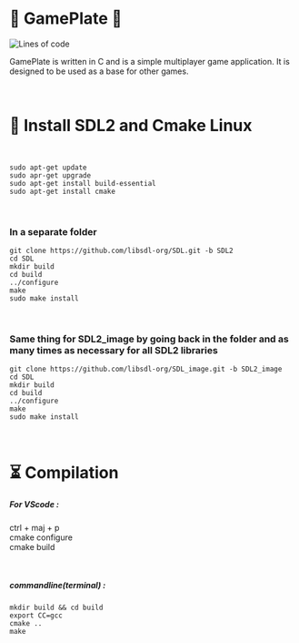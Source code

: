 # 🐸 GamePlate 🐸

![Lines of code](https://img.shields.io/tokei/lines/github.com/CadenEras/GamePlate?color=green)

GamePlate is written in C and is a simple multiplayer game application. It is designed to be used as a base for other games.

</br>


# 🔌 Install SDL2 and Cmake Linux 

</br>

```
sudo apt-get update
sudo apr-get upgrade
sudo apt-get install build-essential
sudo apt-get install cmake
```

</br>

<h3> In a separate folder </h3>

```
git clone https://github.com/libsdl-org/SDL.git -b SDL2
cd SDL
mkdir build
cd build
../configure
make
sudo make install
```

</br>

<h3> Same thing for SDL2_image by going back in the folder and as many times as necessary for all SDL2 libraries </h3>

```
git clone https://github.com/libsdl-org/SDL_image.git -b SDL2_image
cd SDL
mkdir build
cd build
../configure
make
sudo make install
```

</br>



# ⏳ Compilation 

<h5>For VScode : </h5>

ctrl + maj + p
</br>
cmake configure
</br>
cmake build

</br>

<h5>commandline(terminal) :</h5>

```
mkdir build && cd build
export CC=gcc
cmake ..
make
```
